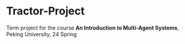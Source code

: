 # Tractor-Project
Term project for the course **An Introduction to Multi-Agent Systems**, Peking University, 24 Spring
